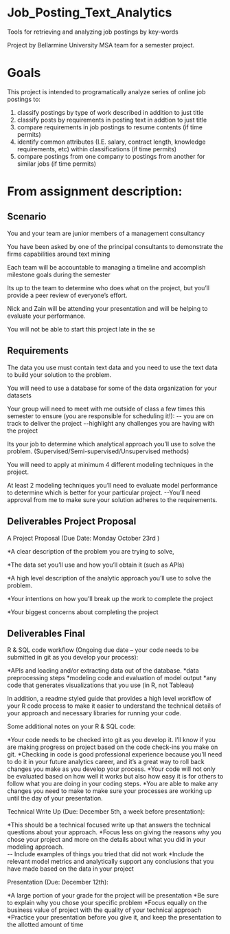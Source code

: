 # Job_Posting_Text_Analytics
Tools for retrieving and analyzing job postings by key-words

Project by Bellarmine University MSA team for a semester project.

# Goals
This project is intended to programatically analyze series of online job postings to:
1) classify postings by type of work described in addition to just title
2) classify posts by requirements in posting text in addtion to just title
3) compare requirements in job postings to resume contents (if time permits)
4) identify common attributes (I.E. salary, contract length, knowledge requirements, etc) within classifications (if time permits)
5) compare postings from one company to postings from another for similar jobs (if time permits)

# From assignment description:

## Scenario
You and your team are junior members of a management consultancy

You have been asked by one of the principal consultants to demonstrate the firms capabilities around text mining

Each team will be accountable to managing a timeline and accomplish milestone goals during the semester

Its up to the team to determine who does what on the project, but you’ll provide a peer review of everyone’s effort.

Nick and Zain will be attending your presentation and will be helping to evaluate your performance.

You will not be able to start this project late in the se

## Requirements

The data you use must contain text data and you need to use the text data to build your solution to the problem.

You will need to use a database for some of the data organization for your datasets

Your group will need to meet with me outside of class a few times this semester to ensure (you are responsible for scheduling it!):
	-- you are on track to deliver the project
	--highlight any challenges you are having with the project

Its your job to determine which analytical approach you’ll use to solve the problem. (Supervised/Semi-supervised/Unsupervised methods)
 	
You will need to apply at minimum 4 different modeling techniques in the project. 

At least 2 modeling techniques you’ll need to evaluate model performance to determine which is better for your particular project.
	--You’ll need approval from me to make sure your solution adheres to the requirements.

## Deliverables Project Proposal
A Project Proposal (Due Date:  Monday October 23rd ) 

*A clear description of the problem you are trying to solve, 

*The data set you’ll use and how you’ll obtain it (such as APIs)

*A high level description of the analytic approach you’ll use to solve the problem. 

*Your intentions on how you’ll break up the work to complete the project

*Your biggest concerns about completing the project

## Deliverables Final
R & SQL code workflow (Ongoing due date – your code needs to be submitted in git as you develop your process):  

*APIs and loading and/or extracting data out of the database. 
*data preprocessing steps 
*modeling code and evaluation of model output
*any code that generates visualizations that you use (in R, not Tableau)

In addition, a readme styled guide that provides a high level workflow of your R code process to make it easier to understand the technical details of your approach and necessary libraries for running your code.

Some additional notes on your R & SQL code:

*Your code needs to be checked into git as you develop it.  I’ll know if you are making progress on project based on the code check-ins you make on git.
*Checking in code is good professional experience because you’ll need to do it in your future analytics career, and it’s a great way to roll back changes you make as you develop your process.
*Your code will not only be evaluated based on how well it works but also how easy it is for others to follow what you are doing in your coding steps.
*You are able to make any changes you need to make to make sure your processes are working up until the day of your presentation.

Technical Write Up (Due: December 5th, a week before presentation):

*This should be a technical focused write up that answers the technical questions about your approach.
*Focus less on giving the reasons why you chose your project and more on the details about what you did in your modeling approach.  
-- Include examples of things you tried that did not work
*Include the relevant model metrics and analytically support any conclusions that you have made based on the data in your project

Presentation (Due: December 12th):

*A large portion of your grade for the project will be presentation
*Be sure to explain why you chose your specific problem
*Focus equally on the business value of project with the quality of your technical approach
*Practice your presentation before you give it, and keep the presentation to the allotted amount of time

